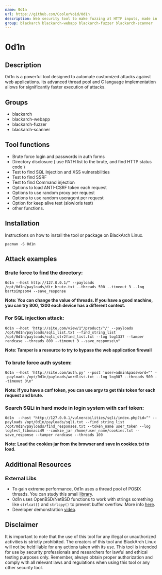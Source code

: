 ```yaml
---
name: 0d1n
url: https://github.com/CoolerVoid/0d1n
description: Web security tool to make fuzzing at HTTP inputs, made in C with libCurl.
group: blackarch blackarch-webapp blackarch-fuzzer blackarch-scanner
---
```


# 0d1n

## Description
0d1n is a powerful tool designed to automate customized attacks against web applications. Its advanced thread pool and C language implementation allows for significantly faster execution of attacks.

## Groups

- blackarch
- blackarch-webapp
- blackarch-fuzzer
- blackarch-scanner

## Tool functions

- Brute force login and passwords in auth forms
- Directory disclosure ( use PATH list to the brute, and find HTTP status code )
- Test to find SQL Injection and XSS vulnerabilities
- Test to find SSRF
- Test to find Command injection
- Options to load ANTI-CSRF token each request
- Options to use random proxy per request
- Options to use random useragent per request
- Option for keep alive test (slowloris test)
- other functions.

## Installation
Instructions on how to install the tool or package on BlackArch Linux.

```
pacman -S 0d1n
```

## Attack examples
### Brute force to find the directory:
```
0d1n --host http://127.0.0.1/^ --payloads /opt/0d1n/payloads/dir_brute.txt --threads 500 --timeout 3 --log bartsimpsom4 --save_response
```
**Note: You can change the value of threads. If you have a good machine, you can try 800, 1200 each device has a different context.**

### For SQL injection attack:
```
0d1n --host 'http://site.com/view/1^/product/^/' --payloads /opt/0d1n/payloads/sqli_list.txt --find_string_list /opt/0d1n/payloads/sqli_str2find_list.txt --log log1337 --tamper randcase --threads 800 --timeout 3 --save_response\n"
```
**Note: Tamper is a resource to try to bypass the web application firewall**

### To brute force auth system:
```
0d1n --host 'http://site.com/auth.py' --post 'user=admin&password=^' --payloads /opt/0d1n/payloads/wordlist.txt --log log007 --threads 500 --timeout 3\n"
```
**Note: if you have a csrf token, you can use argv to get this token for each request and brute.**

### Search SQLi in hard mode in login system with csrf token:
```
0d1n  --host "http://127.0.0.1/vulnerabilities/sqli/index.php?id=^" --payloads /opt/0d1n/payloads/sqli.txt --find_string_list /opt/0d1n/payloads/find_responses.txt --token_name user_token --log logtest_fibonaci49 --cookie_jar /home/user_name/cookies.txt --save_response --tamper randcase --threads 100
```
**Note: Load the cookies jar from the browser and save in cookies.txt to load.**

## Additional Resources
### External Libs
- To gain extreme performance, 0d1n uses a thread pool of POSIX threads. You can study this small [library](https://github.com/Pithikos/C-Thread-Pool).
- 0d1n uses OpenBSD/NetBSD functions to work with strings something like `strlcat()` and `strlcpy()` to prevent buffer overflow. More info [here](https://man.openbsd.org/strlcpy.3).
- Developer demonstration [video](https://www.youtube.com/watch?v=1L22mbbVge0).

## Disclaimer
It is important to note that the use of this tool for any illegal or unauthorized activities is strictly prohibited. The creators of this tool and BlackArch Linux will not be held liable for any actions taken with its use. This tool is intended for use by security professionals and researchers for lawful and ethical testing purposes only. Remember, always obtain proper authorization and comply with all relevant laws and regulations when using this tool or any other security tool.
